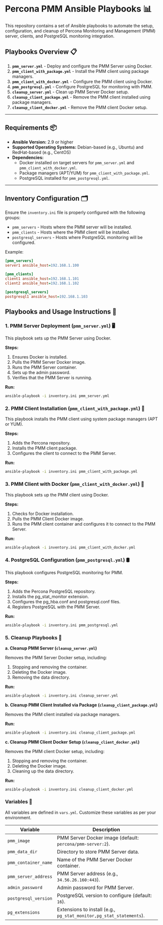 # Percona PMM Ansible Playbooks 📊

This repository contains a set of Ansible playbooks to automate the setup, configuration, and cleanup of Percona Monitoring and Management (PMM) server, clients, and PostgreSQL monitoring integration.

## Playbooks Overview 📋

1. **`pmm_server.yml`** - Deploy and configure the PMM Server using Docker.
2. **`pmm_client_with_package.yml`** - Install the PMM client using package managers.
3. **`pmm_client_with_docker.yml`** - Configure the PMM client using Docker.
4. **`pmm_postgresql.yml`** - Configure PostgreSQL for monitoring with PMM.
5. **`cleanup_server.yml`** - Clean up PMM Server Docker setup.
6. **`cleanup_client_package.yml`** - Remove the PMM client installed using package managers.
7. **`cleanup_client_docker.yml`** - Remove the PMM client Docker setup.

---

## Requirements 📦

- **Ansible Version:** 2.9 or higher
- **Supported Operating Systems:** Debian-based (e.g., Ubuntu) and RedHat-based (e.g., CentOS)
- **Dependencies:**
  - Docker installed on target servers for `pmm_server.yml` and `pmm_client_with_docker.yml`.
  - Package managers (APT/YUM) for `pmm_client_with_package.yml`.
  - PostgreSQL installed for `pmm_postgresql.yml`.

---

## Inventory Configuration 🗂️

Ensure the `inventory.ini` file is properly configured with the following groups:

- `pmm_servers` - Hosts where the PMM server will be installed.
- `pmm_clients` - Hosts where the PMM client will be installed.
- `postgresql_servers` - Hosts where PostgreSQL monitoring will be configured.

Example:

```ini
[pmm_servers]
server1 ansible_host=192.168.1.100

[pmm_clients]
client1 ansible_host=192.168.1.101
client2 ansible_host=192.168.1.102

[postgresql_servers]
postgresql1 ansible_host=192.168.1.103
```
## Playbooks and Usage Instructions 🚀
### 1. PMM Server Deployment (`pmm_server.yml`) 🖥️

This playbook sets up the PMM Server using Docker.

**Steps:**

1. Ensures Docker is installed.
2. Pulls the PMM Server Docker image.
3. Runs the PMM Server container.
4. Sets up the admin password.
5. Verifies that the PMM Server is running.

**Run:**
```bash
ansible-playbook -i inventory.ini pmm_server.yml
```

### 2. PMM Client Installation (`pmm_client_with_package.yml`) 📡

This playbook installs the PMM client using system package managers (APT or YUM).

**Steps:**

1. Adds the Percona repository.
2. Installs the PMM client package.
3. Configures the client to connect to the PMM Server.

**Run:**
```bash
ansible-playbook -i inventory.ini pmm_client_with_package.yml
```

### 3. PMM Client with Docker (`pmm_client_with_docker.yml`) 🐋

This playbook sets up the PMM client using Docker.

**Steps:**

1. Checks for Docker installation.
2. Pulls the PMM Client Docker image.
3. Runs the PMM client container and configures it to connect to the PMM Server.

**Run:**

```bash
ansible-playbook -i inventory.ini pmm_client_with_docker.yml
```

### 4. PostgreSQL Configuration (`pmm_postgresql.yml`) 🛢️

This playbook configures PostgreSQL monitoring for PMM.

**Steps:**

1. Adds the Percona PostgreSQL repository.
2. Installs the pg_stat_monitor extension.
3. Configures the pg_hba.conf and postgresql.conf files.
4. Registers PostgreSQL with the PMM Server.

**Run:**
```bash
ansible-playbook -i inventory.ini pmm_postgresql.yml
```

### 5. Cleanup Playbooks 🧹
**a. Cleanup PMM Server (`cleanup_server.yml`)**

Removes the PMM Server Docker setup, including:

1. Stopping and removing the container.
2. Deleting the Docker image.
3. Removing the data directory.

**Run:**
```bash
ansible-playbook -i inventory.ini cleanup_server.yml
```

**b. Cleanup PMM Client Installed via Package (`cleanup_client_package.yml`)**

Removes the PMM client installed via package managers.

**Run:**
```bash
ansible-playbook -i inventory.ini cleanup_client_package.yml
```
**c. Cleanup PMM Client Docker Setup (`cleanup_client_docker.yml`)**

Removes the PMM client Docker setup, including:

1. Stopping and removing the container.
2. Deleting the Docker image.
3. Cleaning up the data directory.

**Run:**
```bash
ansible-playbook -i inventory.ini cleanup_client_docker.yml
```
### Variables 📖

All variables are defined in `vars.yml`. Customize these variables as per your environment.

| Variable	| Description |
| --------- | ----------- |
| `pmm_image`	| PMM Server Docker image (default: `percona/pmm-server:2`). |
| `pmm_data_dir` |	Directory to store PMM Server data. |
| `pmm_container_name`	| Name of the PMM Server Docker container. |
| `pmm_server_address`	| PMM Server address (e.g., `34.56.26.160:443`). |
| `admin_password` |	Admin password for PMM Server. |
| `postgresql_version` |	PostgreSQL version to configure (default: `16`). |
| `pg_extensions` |	Extensions to install (e.g., `pg_stat_monitor,pg_stat_statements`). |

